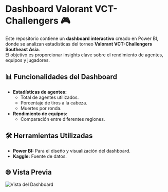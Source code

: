 # Dashboard Valorant VCT-Challengers 🎮

Este repositorio contiene un **dashboard interactivo** creado en Power BI, donde se analizan estadísticas del torneo **Valorant VCT-Challengers Southeast Asia**.  
El objetivo es proporcionar insights clave sobre el rendimiento de agentes, equipos y jugadores.

## 📊 Funcionalidades del Dashboard
- **Estadísticas de agentes:** 
  - Total de agentes utilizados.
  - Porcentaje de tiros a la cabeza.
  - Muertes por ronda.
- **Rendimiento de equipos:**
  - Comparación entre diferentes regiones.

## 🛠️ Herramientas Utilizadas
- **Power BI:** Para el diseño y visualización del dashboard.
- **Kaggle:** Fuente de datos.

## 🌐 Vista Previa
![Vista del Dashboard]([ruta-de-la-imagen.png](https://raw.githubusercontent.com/Amontanez2/Dashboard-Valorant-VCT/refs/heads/main/dashboard%20valorant.png))



